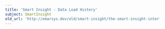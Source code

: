 ```yaml
---
title: 'Smart Insight - Data Load History'
subject: SmartInsight
old_url: 'http://emarsys.dev/old/smart-insight/the-smart-insight-interface/smart-insight-data-load-history/'
---
```


<here we document the Date Load History Screen>